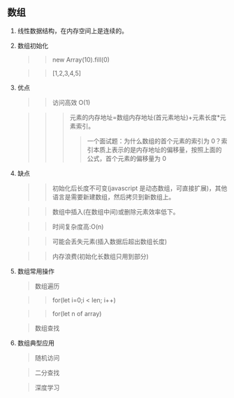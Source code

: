 ## 数组

1. 线性数据结构，在内存空间上是连续的。

2. 数组初始化

   > > new Array(10).fill(0)

   > > [1,2,3,4,5]

3. 优点

   > > 访问高效 O(1)

   > > > 元素的内存地址=数组内存地址(首元素地址)+元素长度\*元素索引。
   > > >
   > > > > 一个面试题：为什么数组的首个元素的索引为 0？索引本质上表示的是内存地址的偏移量，按照上面的公式，首个元素的偏移量为 0

4. 缺点

   > > 初始化后长度不可变(javascript 是动态数组，可直接扩展)，其他语言是需要新建数组，然后拷贝到新数组上。

   > > 数组中插入(在数组中间)或删除元素效率低下。

   > > 时间复杂度高:O(n)

   > > 可能会丢失元素(插入数据后超出数组长度)

   > > 内存浪费(初始化长数组只用到部分)

5. 数组常用操作

   > 数组遍历

   > > for(let i=0;i < len; i++)

   > > for(let n of array)

   > 数组查找

6. 数组典型应用

   > 随机访问

   > 二分查找

   > 深度学习
